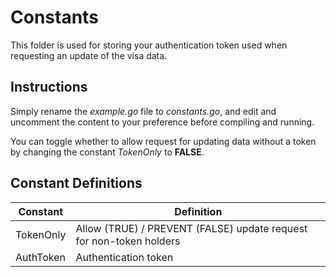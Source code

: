 # Constants

This folder is used for storing your authentication token used when requesting an update of the visa data.

## Instructions

Simply rename the _example.go_ file to _constants.go_, and edit and uncomment the content to your preference before compiling and running.

You can toggle whether to allow request for updating data without a token by changing the constant _TokenOnly_ to **FALSE**.

## Constant Definitions

| Constant  | Definition                                                          |
| --------- | ------------------------------------------------------------------- |
| TokenOnly | Allow (TRUE) / PREVENT (FALSE) update request for non-token holders |
| AuthToken | Authentication token                                                |
